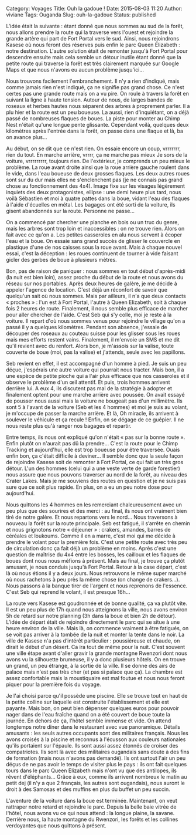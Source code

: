 Category: Voyages
Title: Ouh la gadoue !
Date: 2015-08-03 11:20
Author: viviane
Tags: Ouganda
Slug: ouh-la-gadoue
Status: published

L'idée était la suivante : étant donné que nous sommes au sud de la forêt, nous allons prendre la route qui la traverse vers l'ouest et rejoindre la grande artère qui part de Fort Portal vers le sud. Ainsi, nous rejoindrons Kasese où nous feront des réserves puis enfin le parc Queen Elizabeth : notre destination. L'autre solution était de remonter jusqu'à Fort Portal pour descendre ensuite mais cela semble un détour inutile étant donné que la petite route qui traverse la forêt est très clairement marquée sur Google Maps et que nous n'avons eu aucun problème jusqu'ici...

Nous trouvons facilement l'embranchement. Il n'y a rien d'indiqué, mais comme jamais rien n'est indiqué, ça ne signifie pas grand chose. Ce n'est certes pas une grande route mais on a vu pire. On roule à travers la forêt en suivant la ligne à haute tension. Autour de nous, de larges bandes de roseaux et herbes hautes nous séparent des arbres à proprement parler. Il a plu hier et la route est un peu boueuse. La aussi, rien d'inquiétant, on a déjà passé de nombreuses flaques de boues. La piste pour monter au Chimp Nest n'était qu'une longue pente glissante. Cependant voilà, quelques deux kilomètres après l'entrée dans la forêt, on passe dans une flaque et là, ba on avance plus...

Au début, on se dit que ce n'est rien. On essaie encore un coup, vrrrrrrr, rien du tout. En marche arrière, vrrrr, ça ne marche pas mieux Je sors de la voiture, vrrrrrrrrr, toujours rien. De l'extérieur, je comprends un peu mieux le problème. La roue avant droite ainsi que la roue arrière gauche roulent dans le vide, dans l'eau boueuse de deux grosses flaques. Les deux autres roues sont sur du dur mais elles ne s'enclenchent pas (je ne connais pas grand chose au fonctionnement des 4x4). Image fixe sur les visages légèrement inquiets des deux protagonistes, ellipse : une demi heure plus tard, nous voilà Sébastien et moi à quatre pattes dans la boue, vidant l'eau des flaques à l'aide d'écuelles en métal. Les bagages ont été sorti de la voiture, ils gisent abandonnés sur la route. Personne ne passe...

On a commencé par chercher une planche en bois ou un truc du genre, mais les arbres sont trop loin et inaccessibles : on ne trouve rien. Alors on fait avec ce qu'on a. Les petites casseroles en alu nous servent à écoper l'eau et la boue. On essaie sans grand succès de glisser le couvercle en plastique d'une de nos caisses sous la roue avant. Mais à chaque nouvel essai, c'est la déception : les roues continuent de tourner à vide faisant gicler des gerbes de boue à plusieurs mètres.

Bon, pas de raison de paniquer : nous sommes en tout début d'après-midi (la nuit est bien loin), assez proche du début de la route et nous avons du réseau sur nos portables. Après deux heures de galère, je me décide à appeler l'agence de location. C'est déjà un réconfort de savoir que quelqu'un sait où nous sommes. Mais par ailleurs, il n'a que deux contacts « proches » : l'un est à Fort Portal, l'autre à Queen Elizabeth, soit à chaque fois 2 heures de route. Finalement, il nous semble plus efficace de marcher pour aller chercher de l'aide. C'est Seb qui s'y colle, moi je reste à la voiture. Il repart d'où nous sommes venus pour rejoindre le village qu'on a passé il y a quelques kilomètres. Pendant son absence, j'essaie de découper des roseaux au couteau suisse pour les glisser sous les roues mais mes efforts restent vains. Finalement, il m'envoie un SMS et me dit qu'il revient avec du renfort. Alors bon, je m'assois sur la valise, toute couverte de boue (moi, pas la valise) et j'attends, seule avec les papillons.

Seb revient en effet, il est accompagné d'un homme à pied. Je suis un peu déçue, j'espérais une autre voiture qui pourrait nous tracter. Mais bon, il a une espèce de petite pioche qui a l'air plus efficace que nos casseroles et il observe le problème d'un œil attentif. Et puis, trois hommes arrivent derrière lui. A eux 4, ils discutent pas mal de la stratégie à adopter et finalement optent pour une marche arrière avec poussée. On avait essayé de pousser nous aussi mais la voiture ne bougeait pas d'un millimètre. Ils sont 5 à l'avant de la voiture (Seb et les 4 hommes) et moi je suis au volant, je m'occupe de passer la marche arrière. Et là, Oh miracle, ils arrivent à soulever le véhicule et ça recule ! Enfin, on se dégage de ce guêpier. Il ne nous reste plus qu'à ranger nos bagages et repartir.

Entre temps, ils nous ont expliqué qu'on n'était « pas sur la bonne route ». Enfin plutôt on n'aurait pas dû la prendre... C'est la route pour le Chimp Tracking et aujourd'hui, elle est trop boueuse pour être traversée. Ouais enfin bon, ça c'était difficile à deviner... Il semble donc que la seule façon de rejoindre Kasese soit de remonter à Fort Portal, ce qui fait un très gros détour. L'un des hommes (celui qui a une veste verte de garde forestier) nous assure que nous pouvons traverser au nord de la forêt, au niveau des Crater Lakes. Mais je me souviens des routes en question et je ne suis pas sure que ce soit plus rapide. En plus, on a eu un peu notre dose pour aujourd'hui.

Nous quittons les 4 hommes en les remerciant chaleureusement avec un peu plus que des sourires et des merci : au final, ils nous ont vraiment bien tiré de notre galère. Et nous repartons vers le nord... Nous traversons à nouveau la forêt sur la route principale. Seb est fatigué, il s’arrête en chemin et nous grignotons notre « déjeuner » : crakers, amandes, barres de céréales et loukoums. Comme il en a marre, c'est moi qui me décide à prendre le volant pour la première fois. C'est une petite route avec très peu de circulation donc ça fait déjà un problème en moins. Après c'est une question de maîtrise du 4x4 entre les bosses, les cailloux et les flaques de boues dont nous nous méfions à présent. Mais au final, je trouve ça plutôt amusant, je nous conduis jusqu'à Fort Portal. Retour à la case départ, c'est là où nous étions il y a deux jours. Nous retrouvons le même super marché où nous rachetons à peu près la même chose (on change de crakers...). Nous passons à la banque tirer de l'argent et nous reprenons de l'essence. C'est Seb qui reprend le volant, il est presque 16h...

La route vers Kasese est goudronnée et de bonne qualité, ça va plutôt vite. Il est un peu plus de 17h quand nous atteignons la ville, nous avons environ 5h de retard sur notre planning (3h dans la boue et bien 2h de détour). L'idée de départ était de rejoindre directement le parc qui se situe à une heure environ de la ville. Mais là, on commence vraiment à être fatigués, on se voit pas arriver à la tombée de la nuit et monter la tente dans le noir. La ville de Kasese n'a pas d’intérêt particulier : poussiéreuse et chaude, on dirait le début d'un désert. Ca ira tout de même pour la nuit. C'est souvent une ville étape avant d'aller gravir la grande montagne Rwenzori dont nous avons vu la silhouette brumeuse, il y a donc plusieurs hôtels. On en trouve un grand, un peu étrange, à la sortie de la ville. Il se donne des airs de palace mais n'est pas très cher (et pas si palace que ça). La chambre est assez confortable mais la moustiquaire est mal foutue et nous nous feront piquer pour la première fois du voyage.

Je l'ai choisi parce qu'il possède une piscine. Elle se trouve tout en haut de la petite colline sur laquelle est construite l'établissement et elle est payante. Mais bon, on peut bien dépenser quelques euros pour pouvoir nager dans de l'eau fraîche quand on a été couvert de boue toute la journée. En dehors de ça, l'hôtel semble immense et vide. On attend longtemps notre dîner dans le restaurant avec vue panoramique. Détails amusants : les seuls autres occupants sont des militaires français. Nous les avons croisés à la piscine et reconnus à l'écusson aux couleurs nationales qu'ils portaient sur l'épaule. Ils sont aussi assez étonnés de croiser des compatriotes. Ils sont là avec des militaires ougandais sans doute à des fins de formation (mais nous n'avons pas demandé). Ils ont surtout l'air un peu déçus de ne pas avoir le temps de visiter plus le pays : ils ont fait quelques tours dans le parc Queen Elizabeth mais n'ont vu que des antilopes, ils rêvent d'éléphants... Grâce à eux, comme ils arrivent nombreux le matin au petit dej (il n'y a que 2 français, les autres sont ougandais), nous auront le droit à des Samosas et des muffins en plus du buffet un peu succin.

L'aventure de la voiture dans la boue est terminée. Maintenant, on veut rattraper notre retard et rejoindre le parc. Depuis la belle baie vitrée de l'hôtel, nous avons vu ce qui nous attend : la longue plaine, la savane. Derrière nous, la haute montagne du Rwenzori, les forêts et les collines verdoyantes que nous quittons à présent.
